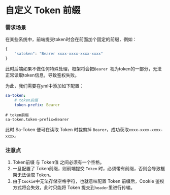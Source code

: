 # 自定义 Token 前缀

### 需求场景

在某些系统中，前端提交token时会在前面加个固定的前缀，例如：

``` js
{
	"satoken": "Bearer xxxx-xxxx-xxxx-xxxx"
}
```

此时后端如果不做任何特殊处理，框架将会把`Bearer `视为token的一部分，无法正常读取token信息，导致鉴权失败。

为此，我们需要在yml中添加如下配置：

<!---------------------------- tabs:start ---------------------------->
<!------------- tab:yaml 风格  ------------->
``` yaml
sa-token: 
	# token前缀
	token-prefix: Bearer
```
<!------------- tab:properties 风格  ------------->
``` properties
# token前缀
sa-token.token-prefix=Bearer
```
<!---------------------------- tabs:end ---------------------------->


此时 Sa-Token 便可在读取 Token 时裁剪掉 `Bearer`，成功获取`xxxx-xxxx-xxxx-xxxx`。


### 注意点

1. Token前缀  与 Token值 之间必须有一个空格。
2. 一旦配置了 Token前缀，则前端提交 `Token` 时，必须带有前缀，否则会导致框架无法读取 Token。
3. 由于`Cookie`中无法存储空格字符，也就意味配置 Token 前缀后，Cookie 鉴权方式将会失效，此时只能将 Token 提交到`header`里进行传输。

